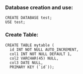 ### Database creation and use: 
```mysql
CREATE DATABASE test;
USE test;

```
### Create Table:
```mysql
CREATE TABLE mytable (
  id INT NOT NULL AUTO_INCREMENT,
  col1 INT NOT NULL DEFAULT 1,
  col2 VARCHAR(45) NULL,
  col3 DATE NULL,
  PRIMARY KEY (`id`));
```
